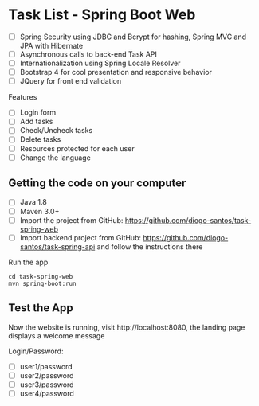 # Task List - Spring Boot Web
- [ ] Spring Security using JDBC and Bcrypt for hashing, Spring MVC and JPA with Hibernate
- [ ] Asynchronous calls to back-end Task API 
- [ ] Internationalization using Spring Locale Resolver
- [ ] Bootstrap 4 for cool presentation and responsive behavior
- [ ] JQuery for front end validation

Features
- [ ] Login form
- [ ] Add tasks
- [ ] Check/Uncheck tasks
- [ ] Delete tasks
- [ ] Resources protected for each user
- [ ] Change the language

## Getting the code on your computer
- [ ] Java 1.8
- [ ] Maven 3.0+
- [ ] Import the project from GitHub: https://github.com/diogo-santos/task-spring-web
- [ ] Import backend project from GitHub: https://github.com/diogo-santos/task-spring-api and follow the instructions there

Run the app
```
cd task-spring-web
mvn spring-boot:run
```

## Test the App
Now the website is running, visit http://localhost:8080, the landing page displays a welcome message

Login/Password: 
- [ ] user1/password
- [ ] user2/password
- [ ] user3/password
- [ ] user4/password
